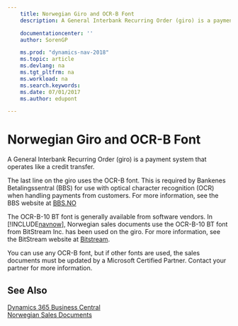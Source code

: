 ```yaml
---
    title: Norwegian Giro and OCR-B Font
    description: A General Interbank Recurring Order (giro) is a payment system that operates like a credit transfer.

    documentationcenter: ''
    author: SorenGP

    ms.prod: "dynamics-nav-2018"
    ms.topic: article
    ms.devlang: na
    ms.tgt_pltfrm: na
    ms.workload: na
    ms.search.keywords:
    ms.date: 07/01/2017
    ms.author: edupont

---
```

# Norwegian Giro and OCR-B Font
A General Interbank Recurring Order (giro) is a payment system that operates like a credit transfer.  

The last line on the giro uses the OCR-B font. This is required by Bankenes Betalingssentral (BBS) for use with optical character recognition (OCR) when handling payments from customers. For more information, see the BBS website at [BBS.NO](http://www.nets.eu/no-nb/Pages/default.aspx)  

The OCR-B-10 BT font is generally available from software vendors. In [!INCLUDE[navnow](../../includes/navnow_md.md)], Norwegian sales documents use the OCR-B-10 BT font from BitStream Inc. has been used on the giro. For more information, see the BitStream website at [Bitstream](http://www.bitstream.com/).  

You can use any OCR-B font, but if other fonts are used, the sales documents must be updated by a Microsoft Certified Partner. Contact your partner for more information.  
  
## See Also
[Dynamics 365 Business Central](https://docs.microsoft.com/dynamics365/business-central/)  
[Norwegian Sales Documents](norwegian-sales-documents.md)
